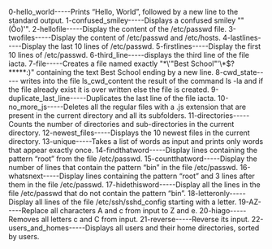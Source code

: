 0-hello_world-----Prints “Hello, World”, followed by a new line to the standard output. 1-confused_smiley-----Displays a confused smiley ""(Ôo)'". 2-hellofile-----Display the content of the /etc/passwd file. 3-twofiles-----Display the content of /etc/passwd and /etc/hosts. 4-lastlines-----Display the last 10 lines of /etc/passwd. 5-firstlines-----Display the first 10 lines of /etc/passwd. 6-third_line-----displays the third line of the file iacta. 7-file-----Creates a file named exactly "\*\\'"Best School"\'\\*$\?\*\*\*\*\*:)" containing the text Best School ending by a new line. 8-cwd_state----- writes into the file ls_cwd_content the result of the command ls -la and if the file already exist it is over written else the file is created. 9-duplicate_last_line-----Duplicates the last line of the file iacta. 10-no_more_js-----Deletes all the regular files with a .js extension that are present in the current directory and all its subfolders. 11-directories-----Counts the number of directories and sub-directories in the current directory. 12-newest_files-----Displays the 10 newest files in the current directory. 13-unique-----Takes a list of words as input and prints only words that appear exactly once. 14-findthatword-----Display lines containing the pattern “root” from the file /etc/passwd. 15-countthatword-----Display the number of lines that contain the pattern “bin” in the file /etc/passwd. 16-whatsnext-----Display lines containing the pattern “root” and 3 lines after them in the file /etc/passwd. 17-hidethisword-----Display all the lines in the file /etc/passwd that do not contain the pattern “bin”. 18-letteronly-----Display all lines of the file /etc/ssh/sshd_config starting with a letter. 19-AZ-----Replace all characters A and c from input to Z and e. 20-hiago-----Removes all letters c and C from input. 21-reverse-----Reverse its input. 22-users_and_homes-----Displays all users and their home directories, sorted by users.  
